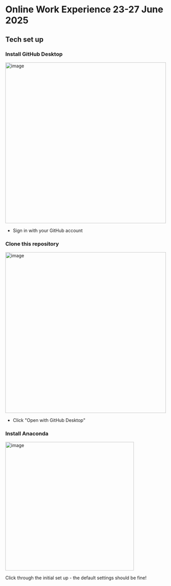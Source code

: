 # Online Work Experience 23-27 June 2025

## Tech set up
### Install GitHub Desktop
<img width="500" alt="image" src="https://github.com/user-attachments/assets/e353cd9e-dc23-431b-a45d-d84c8ca4742f" />

- Sign in with your GitHub account

### Clone this repository
<img width="500" alt="image" src="https://github.com/user-attachments/assets/ee7a42a0-fc6b-4cbb-8e5e-e2efff1814dc" />

- Click "Open with GitHub Desktop"

### Install Anaconda 
<img width="400" alt="image" src="https://github.com/user-attachments/assets/1cf5606f-d30f-4407-8253-a0169cdb82de" /> 

Click through the initial set up - the default settings should be fine!
